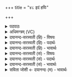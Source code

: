 +++
title = "४८ इदं हविः"

+++
<details><summary>पदपाठः</summary>

इ॒दम्। ह॒विः। प्र॒जन॑न॒मिति॒ प्र॒ऽजन॑नम्। मे॒। अ॒स्तु॒। दश॑वीर॒मिति॒ दश॑ऽवीरम्। सर्व॑ऽगणम्। स्व॒स्तये॑। आ॒त्म॒सनीत्या॑त्म॒ऽसनि॑। प्र॒जा॒सनीति॑ प्रजा॒ऽसनि॑। प॒शु॒सनीति॑ पशु॒ऽसनि॑। लो॒क॒सनीति॑ लोक॒ऽसनि॑। अ॒भ॒य॒सनीत्य॑भय॒ऽ सनि॑। अ॒ग्निः। प्र॒जामिति॑ प्र॒ऽजाम्। ब॒हु॒लाम्। मे॒। क॒रो॒तु॒। अन्न॑म्। पयः॑। रेतः॑। अ॒स्मासु॑। ध॒त्त॒। ४८।
</details>

<details><summary>अधिमन्त्रम् (VC)</summary>

- अग्निर्देवता
- वैखानस ऋषिः
- निचृदष्टिः
- मध्यमः
</details>

<details><summary>दयानन्द-सरस्वती (हि) - विषयः</summary>

सन्तानों को क्या करना चाहिये, इस विषय को अगले मन्त्र में कहा है ॥
</details>

<details><summary>दयानन्द-सरस्वती (हि) - पदार्थः</summary>

पदार्थान्वयभाषाः -  (अग्निः) अग्नि के समान प्रकाशमान पति (मे) मेरे लिये (बहुलाम्) बहुत सुख देनेवाली (प्रजाम्) प्रजा को (करोतु) करे, (मे) मेरा जो (इदम्) यह (प्रजननम्) उत्पत्ति करने का निमित्त (हविः) लेने-देने योग्य (दशवीरम्) दश सन्तानों का उत्पन्न करनेहारा (सर्वगणम्) सब समुदायों से सहित (आत्मसनि) जिससे आत्मा का सेवन (प्रजासनि) प्रजा का सेवन (पशुसनि) पशु का सेवन (लोकसनि) लोकों का अच्छे प्रकार सेवन और (अभयसनि) अभय का दानरूप कर्म होता है, उस सन्तान को करे। वह (स्वस्तये) सुख के लिये (अस्तु) होवे। हे माता-पिता आदि लोगो ! आप (अस्मासु) हमारे बीच में प्रजा (अन्नम्) अन्न (पयः) दूध और (रेतः) वीर्य को (धत्त) धारण करो ॥४८ ॥
</details>

<details><summary>दयानन्द-सरस्वती (हि) - भावार्थः</summary>

भावार्थभाषाः -  जो स्त्री-पुरुष पूर्ण ब्रह्मचर्य से सकल विद्या की शिक्षाओं का संग्रह कर, परस्पर प्रीति से स्वयंवर विवाह करके ऋतुगामी होकर विधिपूर्वक प्रजा की उत्पत्ति करते हैं, उनकी वह प्रजा शुभगुणयुक्त होकर माता-पिता आदि को निरन्तर सुखी करती है ॥४८ ॥
</details>

<details><summary>दयानन्द-सरस्वती (सं) - विषयः</summary>

सन्तानैः किं कर्त्तव्यमित्याह ॥
</details>

<details><summary>दयानन्द-सरस्वती (सं) - पदार्थः</summary>

पदार्थान्वयभाषाः -  अग्निर्मे बहुलां प्रजां करोतु मे यदिदं प्रजननं हविर्दशवीरं सर्वगणमात्मसनि प्रजासनि पशुसनि लोकसन्यभयसन्यपत्यं करोतु, तत् स्वस्तयेऽस्तु। हे मातापित्रादयो यूयमस्मासु प्रजामन्नं पयो रेतो धत्त ॥४८ ॥
</details>

<details><summary>दयानन्द-सरस्वती (सं) - भावार्थः</summary>

भावार्थभाषाः -  ये स्त्रीपुरुषाः पूर्णेन ब्रह्मचर्येण सर्वा विद्याशिक्षाः सङ्गृह्य परस्परं प्रीत्या स्वयंवरं विवाहं कृत्वा ऋतुगामिनो भूत्वा विधिवत् प्रजामुत्पादयन्ति, तेषां सा प्रजा शुभगुणयुक्ता भूत्वा पितॄन् सततं सुखयति ॥४८ ॥
</details>

<details><summary>सविता जोशी ← दयानन्दः (म) - भावार्थः</summary>

भावार्थभाषाः -  जे स्री-पुरुष पूर्ण ब्रह्मचर्य पालन करून संपूर्ण विद्यांचे शिक्षण घेतात व परस्पर प्रीतीने स्वयंवर विवाह करतात आणि ऋतुगामी बनून विधिपूर्वक संतती निर्माण करतात. त्यांची संतती शुभगुणयुक्त बनून माता व पित इत्यादींना सुखी करते.
</details>